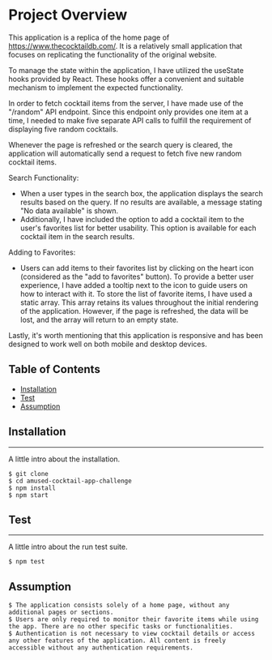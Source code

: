 # Project Overview

This application is a replica of the home page of https://www.thecocktaildb.com/. It is a relatively small application that focuses on replicating the functionality of the original website.

To manage the state within the application, I have utilized the useState hooks provided by React. These hooks offer a convenient and suitable mechanism to implement the expected functionality.

In order to fetch cocktail items from the server, I have made use of the "/random" API endpoint. Since this endpoint only provides one item at a time, I needed to make five separate API calls to fulfill the requirement of displaying five random cocktails.

Whenever the page is refreshed or the search query is cleared, the application will automatically send a request to fetch five new random cocktail items.

Search Functionality:

- When a user types in the search box, the application displays the search results based on the query. If no results are available, a message stating "No data available" is shown.
- Additionally, I have included the option to add a cocktail item to the user's favorites list for better usability. This option is available for each cocktail item in the search results.

Adding to Favorites:

- Users can add items to their favorites list by clicking on the heart icon (considered as the "add to favorites" button). To provide a better user experience, I have added a tooltip next to the icon to guide users on how to interact with it.
  To store the list of favorite items, I have used a static array. This array retains its values throughout the initial rendering of the application. However, if the page is refreshed, the data will be lost, and the array will return to an empty state.

Lastly, it's worth mentioning that this application is responsive and has been designed to work well on both mobile and desktop devices.

## Table of Contents

- [Installation](#installation)
- [Test](#usage)
- [Assumption](#features)

## Installation

---

A little intro about the installation.

```
$ git clone
$ cd amused-cocktail-app-challenge
$ npm install
$ npm start
```

## Test

---

A little intro about the run test suite.

```
$ npm test
```

## Assumption

```
$ The application consists solely of a home page, without any additional pages or sections.
$ Users are only required to monitor their favorite items while using the app. There are no other specific tasks or functionalities.
$ Authentication is not necessary to view cocktail details or access any other features of the application. All content is freely accessible without any authentication requirements.
```
